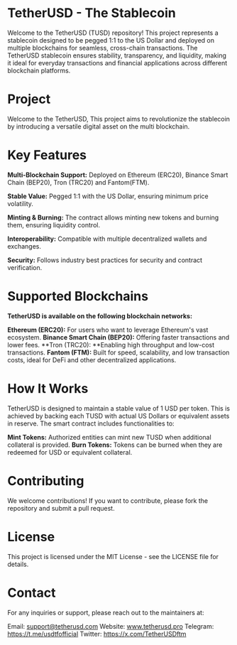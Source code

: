 # TetherUSD - The Stablecoin

Welcome to the TetherUSD (TUSD) repository! This project represents a stablecoin designed to be pegged 1:1 to the US Dollar and deployed on multiple blockchains for seamless, cross-chain transactions. The TetherUSD stablecoin ensures stability, transparency, and liquidity, making it ideal for everyday transactions and financial applications across different blockchain platforms.

# Project

Welcome to the TetherUSD, This project aims to revolutionize the stablecoin by introducing a versatile digital asset on the multi blockchain.

# Key Features

**Multi-Blockchain Support:** Deployed on Ethereum (ERC20), Binance Smart Chain (BEP20), Tron (TRC20) and Fantom(FTM).

**Stable Value:** Pegged 1:1 with the US Dollar, ensuring minimum price volatility.

**Minting & Burning:** The contract allows minting new tokens and burning them, ensuring liquidity control.

**Interoperability:** Compatible with multiple decentralized wallets and exchanges.

**Security:** Follows industry best practices for security and contract verification.

# Supported Blockchains
**TetherUSD is available on the following blockchain networks:**

**Ethereum (ERC20):** For users who want to leverage Ethereum's vast ecosystem.
**Binance Smart Chain (BEP20):** Offering faster transactions and lower fees.
**Tron (TRC20): **Enabling high throughput and low-cost transactions.
**Fantom (FTM):** Built for speed, scalability, and low transaction costs, ideal for DeFi and other decentralized applications.

# How It Works
TetherUSD is designed to maintain a stable value of 1 USD per token. This is achieved by backing each TUSD with actual US Dollars or equivalent assets in reserve. The smart contract includes functionalities to:

**Mint Tokens:** Authorized entities can mint new TUSD when additional collateral is provided.
**Burn Tokens:** Tokens can be burned when they are redeemed for USD or equivalent collateral.

# Contributing
We welcome contributions! If you want to contribute, please fork the repository and submit a pull request.

# License
This project is licensed under the MIT License - see the LICENSE file for details.

# Contact
For any inquiries or support, please reach out to the maintainers at:

Email: support@tetherusd.com
Website: www.tetherusd.pro
Telegram: https://t.me/usdtfofficial
Twitter: https://x.com/TetherUSDftm




